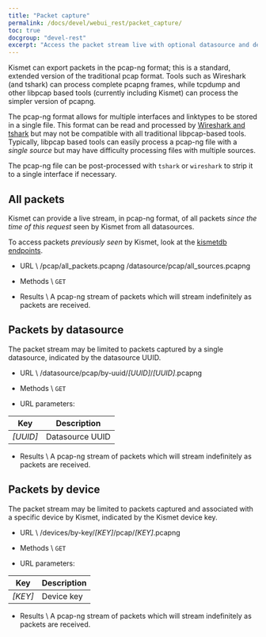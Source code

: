 ```yaml
---
title: "Packet capture"
permalink: /docs/devel/webui_rest/packet_capture/
toc: true
docgroup: "devel-rest"
excerpt: "Access the packet stream live with optional datasource and device filtering."
---
```

Kismet can export packets in the pcap-ng format; this is a standard, extended version of the traditional pcap format.  Tools such as Wireshark (and tshark) can process complete pcapng frames, while tcpdump and other libpcap based tools (currently including Kismet) can process the simpler version of pcapng.

The pcap-ng format allows for multiple interfaces and linktypes to be stored in a single file.  This format can be read and processed by [Wireshark and tshark](https://www.wireshark.org) but may not be compatible with all traditional libpcap-based tools.  Typically, libpcap based tools can easily process a pcap-ng file with a *single source* but may have difficulty processing files with multiple sources.

The pcap-ng file can be post-processed with `tshark` or `wireshark` to strip it to a single interface if necessary.

## All packets
Kismet can provide a live stream, in pcap-ng format, of all packets *since the time of this request* seen by Kismet from all datasources.

To access packets *previously seen* by Kismet, look at the [kismetdb endpoints](/docs/devel/webui_rest/kismetdb/).

* URL \\
        /pcap/all_packets.pcapng
        /datasource/pcap/all_sources.pcapng

* Methods \\
        `GET`

* Results \\
        A pcap-ng stream of packets which will stream indefinitely as packets are received.

## Packets by datasource
The packet stream may be limited to packets captured by a single datasource, indicated by the datasource UUID.

* URL \\
        /datasource/pcap/by-uuid/*[UUID]*/*[UUID]*.pcapng

* Methods \\
        `GET`

* URL parameters:

| Key | Description |
| --- | ----------- |
| *[UUID]* | Datasource UUID |

* Results \\
        A pcap-ng stream of packets which will stream indefinitely as packets are received.

## Packets by device
The packet stream may be limited to packets captured and associated with a specific device by Kismet, indicated by the Kismet device key.

* URL \\
        /devices/by-key/*[KEY]*/pcap/*[KEY]*.pcapng

* Methods \\
        `GET`

* URL parameters:

| Key | Description |
| --- | ----------- |
| *[KEY]* | Device key |

* Results \\
        A pcap-ng stream of packets which will stream indefinitely as packets are received.

